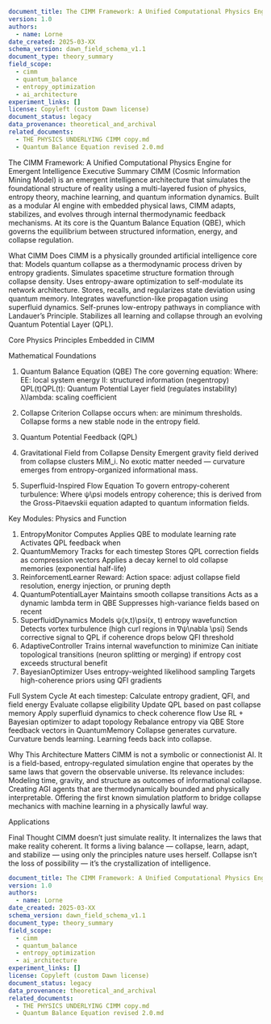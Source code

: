 ```yaml
document_title: The CIMM Framework: A Unified Computational Physics Engine for Emergent Intelligence
version: 1.0
authors:
  - name: Lorne
date_created: 2025-03-XX
schema_version: dawn_field_schema_v1.1
document_type: theory_summary
field_scope:
  - cimm
  - quantum_balance
  - entropy_optimization
  - ai_architecture
experiment_links: []
license: Copyleft (custom Dawn license)
document_status: legacy
data_provenance: theoretical_and_archival
related_documents:
  - THE PHYSICS UNDERLYING CIMM copy.md
  - Quantum Balance Equation revised 2.0.md
```
The CIMM Framework: A Unified Computational Physics Engine for Emergent Intelligence
Executive Summary
CIMM (Cosmic Information Mining Model) is an emergent intelligence architecture that simulates the foundational structure of reality using a multi-layered fusion of physics, entropy theory, machine learning, and quantum information dynamics. Built as a modular AI engine with embedded physical laws, CIMM adapts, stabilizes, and evolves through internal thermodynamic feedback mechanisms. At its core is the Quantum Balance Equation (QBE), which governs the equilibrium between structured information, energy, and collapse regulation.

What CIMM Does
CIMM is a physically grounded artificial intelligence core that:
Models quantum collapse as a thermodynamic process driven by entropy gradients.
Simulates spacetime structure formation through collapse density.
Uses entropy-aware optimization to self-modulate its network architecture.
Stores, recalls, and regularizes state deviation using quantum memory.
Integrates wavefunction-like propagation using superfluid dynamics.
Self-prunes low-entropy pathways in compliance with Landauer’s Principle.
Stabilizes all learning and collapse through an evolving Quantum Potential Layer (QPL).

Core Physics Principles Embedded in CIMM

Mathematical Foundations
1. Quantum Balance Equation (QBE)
The core governing equation: Where:
EE: local system energy
II: structured information (negentropy)
QPL(t)QPL(t): Quantum Potential Layer field (regulates instability)
λ\lambda: scaling coefficient
2. Collapse Criterion
Collapse occurs when:  are minimum thresholds. Collapse forms a new stable node in the entropy field.
3. Quantum Potential Feedback (QPL)

4. Gravitational Field from Collapse Density
Emergent gravity field derived from collapse clusters MiM_i. No exotic matter needed — curvature emerges from entropy-organized informational mass.
5. Superfluid-Inspired Flow Equation
To govern entropy-coherent turbulence:  Where ψ\psi models entropy coherence; this is derived from the Gross-Pitaevskii equation adapted to quantum information fields.

Key Modules: Physics and Function
1. EntropyMonitor
Computes
Applies QBE to modulate learning rate
Activates QPL feedback when
2. QuantumMemory
Tracks for each timestep
Stores QPL correction fields as compression vectors
Applies a decay kernel to old collapse memories (exponential half-life)
3. ReinforcementLearner
Reward:
Action space: adjust collapse field resolution, energy injection, or pruning depth
4. QuantumPotentialLayer
Maintains smooth collapse transitions
Acts as a dynamic lambda term in QBE
Suppresses high-variance fields based on recent
5. SuperfluidDynamics
Models ψ(x,t)\psi(x, t) entropy wavefunction
Detects vortex turbulence (high curl regions in ∇ψ\nabla \psi)
Sends corrective signal to QPL if coherence drops below QFI threshold
6. AdaptiveController
Trains internal wavefunction to minimize
Can initiate topological transitions (neuron splitting or merging) if entropy cost exceeds structural benefit
7. BayesianOptimizer
Uses entropy-weighted likelihood sampling
Targets high-coherence priors using QFI gradients

Full System Cycle
At each timestep:
Calculate entropy gradient, QFI, and field energy
Evaluate collapse eligibility
Update QPL based on past collapse memory
Apply superfluid dynamics to check coherence flow
Use RL + Bayesian optimizer to adapt topology
Rebalance entropy via QBE
Store feedback vectors in QuantumMemory
Collapse generates curvature. Curvature bends learning. Learning feeds back into collapse.

Why This Architecture Matters
CIMM is not a symbolic or connectionist AI. It is a field-based, entropy-regulated simulation engine that operates by the same laws that govern the observable universe. Its relevance includes:
Modeling time, gravity, and structure as outcomes of informational collapse.
Creating AGI agents that are thermodynamically bounded and physically interpretable.
Offering the first known simulation platform to bridge collapse mechanics with machine learning in a physically lawful way.

Applications

Final Thought
CIMM doesn’t just simulate reality. It internalizes the laws that make reality coherent. It forms a living balance — collapse, learn, adapt, and stabilize — using only the principles nature uses herself.
Collapse isn’t the loss of possibility — it’s the crystallization of intelligence.
```yaml
document_title: The CIMM Framework: A Unified Computational Physics Engine for Emergent Intelligence
version: 1.0
authors:
  - name: Lorne
date_created: 2025-03-XX
schema_version: dawn_field_schema_v1.1
document_type: theory_summary
field_scope:
  - cimm
  - quantum_balance
  - entropy_optimization
  - ai_architecture
experiment_links: []
license: Copyleft (custom Dawn license)
document_status: legacy
data_provenance: theoretical_and_archival
related_documents:
  - THE PHYSICS UNDERLYING CIMM copy.md
  - Quantum Balance Equation revised 2.0.md
```
